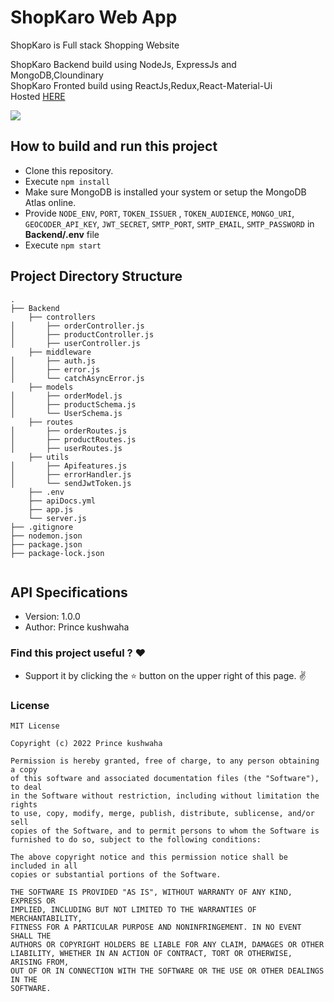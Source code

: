 # ShopKaro Web App
ShopKaro is Full stack Shopping Website 

ShopKaro Backend build using NodeJs, ExpressJs and MongoDB,Cloundinary
<br>
ShopKaro Fronted build using ReactJs,Redux,React-Material-Ui
<br>
Hosted [HERE](https://angry-baseball-cap-jay.cyclic.app/)

![](github_assets/banner.png)

## How to build and run this project
* Clone this repository.
* Execute `npm install`
* Make sure MongoDB is installed your system or setup the MongoDB Atlas online.
* Provide ```NODE_ENV```, ```PORT```, ```TOKEN_ISSUER``` , ```TOKEN_AUDIENCE```, ```MONGO_URI```, ```GEOCODER_API_KEY```, ```JWT_SECRET```, ```SMTP_PORT```, ```SMTP_EMAIL```, ```SMTP_PASSWORD``` in **Backend/.env** file
* Execute `npm start`

 ## Project Directory Structure
```
.
├── Backend
    ├── controllers
│       ├── orderController.js
│       ├── productController.js
│       ├── userController.js
    ├── middleware
│       ├── auth.js
│       ├── error.js
│       └── catchAsyncError.js
    ├── models
│       ├── orderModel.js
│       ├── productSchema.js
│       └── UserSchema.js
    ├── routes
│       ├── orderRoutes.js
│       ├── productRoutes.js
│       ├── userRoutes.js
    ├── utils
│       ├── Apifeatures.js
│       ├── errorHandler.js
│       └── sendJwtToken.js
    ├── .env
    ├── apiDocs.yml
    ├── app.js
    └── server.js
├── .gitignore
├── nodemon.json
├── package.json
├── package-lock.json


```
## API Specifications

- Version: 1.0.0
- Author: Prince kushwaha

### Find this project useful ? :heart:
* Support it by clicking the :star: button on the upper right of this page. :v:

### License
```
MIT License

Copyright (c) 2022 Prince kushwaha

Permission is hereby granted, free of charge, to any person obtaining a copy
of this software and associated documentation files (the "Software"), to deal
in the Software without restriction, including without limitation the rights
to use, copy, modify, merge, publish, distribute, sublicense, and/or sell
copies of the Software, and to permit persons to whom the Software is
furnished to do so, subject to the following conditions:

The above copyright notice and this permission notice shall be included in all
copies or substantial portions of the Software.

THE SOFTWARE IS PROVIDED "AS IS", WITHOUT WARRANTY OF ANY KIND, EXPRESS OR
IMPLIED, INCLUDING BUT NOT LIMITED TO THE WARRANTIES OF MERCHANTABILITY,
FITNESS FOR A PARTICULAR PURPOSE AND NONINFRINGEMENT. IN NO EVENT SHALL THE
AUTHORS OR COPYRIGHT HOLDERS BE LIABLE FOR ANY CLAIM, DAMAGES OR OTHER
LIABILITY, WHETHER IN AN ACTION OF CONTRACT, TORT OR OTHERWISE, ARISING FROM,
OUT OF OR IN CONNECTION WITH THE SOFTWARE OR THE USE OR OTHER DEALINGS IN THE
SOFTWARE.
```
